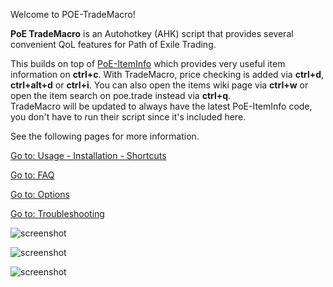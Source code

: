 Welcome to POE-TradeMacro!

**PoE TradeMacro** is an Autohotkey (AHK) script that provides several convenient QoL features for Path of Exile Trading.

This builds on top of [PoE-ItemInfo](https://github.com/aRTy42/POE-ItemInfo) which provides very useful item information on **ctrl+c**.
With TradeMacro, price checking is added via **ctrl+d**, **ctrl+alt+d** or **ctrl+i**. You can also open the items wiki page via **ctrl+w** or open the item search on poe.trade instead via **ctrl+q**.   
TradeMacro will be updated to always have the latest PoE-ItemInfo code, you don't have to run their script since it's included here.

See the following pages for more information.

[Go to: Usage - Installation - Shortcuts](https://github.com/POE-TradeMacro/POE-TradeMacro/wiki/Usage---Installation)

[Go to: FAQ](https://github.com/POE-TradeMacro/POE-TradeMacro/wiki/FAQ)

[Go to: Options](https://github.com/POE-TradeMacro/POE-TradeMacro/wiki/Options)

[Go to: Troubleshooting](https://github.com/POE-TradeMacro/POE-TradeMacro/wiki/Troubleshooting)


![screenshot](http://i.imgur.com/Zw2frfP.png)   

![screenshot](http://i.imgur.com/Q3V9ODC.png)   

![screenshot](http://i.imgur.com/ThuzbtI.png)
